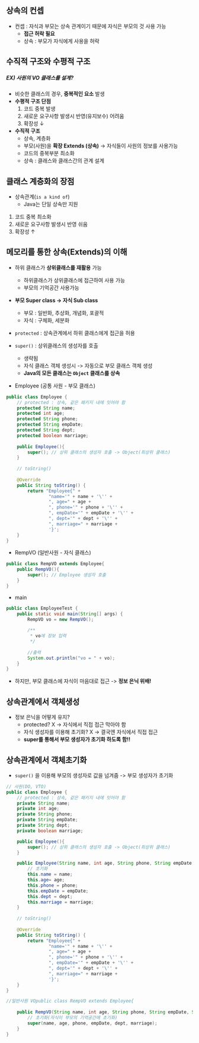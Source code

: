 ## 상속의 컨셉
- 컨셉 : 자식과 부모는 상속 관계이기 때문에 자식은 부모의 것 사용 가능
	- **접근 허락 필요**
	- 상속 : 부모가 자식에게 사용을 허락

## 수직적 구조와 수평적 구조
##### EX) 사원의 VO 클래스를 설계?
- 비슷한 클래스의 경우, **중복적인 요소** 발생
- **수평적 구조 단점**
	1. 코드 중복 발생
	2. 새로운 요구사항 발생시 반영(유지보수) 어려움
	3. 확장성 ↓
- **수직적 구조**
	- 상속, 계층화
	- 부모(사원)을 **확장 Extends (상속)** -> 자식들이 사원의 정보를 사용가능
	- 코드의 중복부분 최소화
	- 상속 : 클래스와 클래스간의 관계 설계

## 클래스 계층화의 장점
- 상속관계(`is a kind of`)
	- Java는 단일 상속만 지원
1. 코드 중복 최소화
2. 새로운 요구사항 발생시 반영 쉬움
3. 확장성 ↑

## 메모리를 통한 상속(Extends)의 이해
- 하위 클래스가 **상위클래스를 재활용** 가능
	- 하위클래스가 상위클래스에 접근하여 사용 가능
	- 부모의 기억공간 사용가능
- **부모 Super class -> 자식 Sub class**
	- 부모 : 일반화, 추상화, 개념화, 포괄적
	- 자식 : 구체화, 세분화
- `protected` : 상속관계에서 하위 클래스에게 접근을 허용
- `super()` : 상위클래스의 생성자를 호출
	- 생략됨
	- 자식 클래스 객체 생성시 -> 자동으로 부모 클래스 객체 생성
	- **Java의 모든 클래스는 `Object` 클래스를 상속**

- Employee (공통 사원 - 부모 클래스)
```Java
public class Employee {  
    // protected : 상속, 같은 패키지 내에 잇어야 함  
    protected String name;  
    protected int age;  
    protected String phone;  
    protected String empDate;  
    protected String dept;  
    protected boolean marriage;  
  
    public Employee(){  
        super(); // 상위 클래스의 생성자 호출 -> Object(최상위 클래스)  
    }  
  
    // toString()  
  
    @Override  
    public String toString() {  
        return "Employee{" +  
                "name='" + name + '\'' +  
                ", age=" + age +  
                ", phone='" + phone + '\'' +  
                ", empDate='" + empDate + '\'' +  
                ", dept='" + dept + '\'' +  
                ", marriage=" + marriage +  
                '}';  
    }  
}
```

- RempVO (일반사원 - 자식 클래스)
```Java
public class RempVO extends Employee{  
    public RempVO(){  
        super(); // Employee 생성자 호출  
    }  
}
```

- main
```Java
public class EmployeeTest {  
    public static void main(String[] args) {  
        RempVO vo = new RempVO();  
  
        /**  
         * vo에 정보 입력  
         */  
  
        //출력  
        System.out.println("vo = " + vo);  
    }  
}
```

- 하지만, 부모 클래스에 자식이 마음대로 접근 -> **정보 은닉 위배!**

## 상속관계에서 객체생성
- 정보 은닉을 어떻게 유지?
	- protected? X -> 자식에서 직접 접근 막아야 함
	- 자식 생성자를 이용해 초기화? X -> 결국엔 자식에서 직접 접근
	- **super를 통해서 부모 생성자가 초기화 하도록 함!!**

## 상속관계에서 객체초기화
- `super()` 을 이용해 부모의 생성자로 값을 넘겨줌 -> 부모 생성자가 초기화
```Java
// 사원(DO, VTO)  
public class Employee {  
    // protected : 상속, 같은 패키지 내에 잇어야 함  
    private String name;  
    private int age;  
    private String phone;  
    private String empDate;  
    private String dept;  
    private boolean marriage;  

	public Employee(){
		super(); // 상위 클래스의 생성자 호출 -> Object(최상위 클래스)  
	}

    public Employee(String name, int age, String phone, String empDate, String dept, boolean marriage){  
		// 초기화
        this.name = name;  
        this.age= age;  
        this.phone = phone;  
        this.empDate = empDate;  
        this.dept = dept;  
        this.marriage = marriage;  
    }  
  
    // toString()  
  
    @Override  
    public String toString() {  
        return "Employee{" +  
                "name='" + name + '\'' +  
                ", age=" + age +  
                ", phone='" + phone + '\'' +  
                ", empDate='" + empDate + '\'' +  
                ", dept='" + dept + '\'' +  
                ", marriage=" + marriage +  
                '}';  
    }  
}
```

```Java
//일반사원 VOpublic class RempVO extends Employee{  
  
    public RempVO(String name, int age, String phone, String empDate, String dept, boolean marriage) {  
        // 초기화(자식이 부모의 기억공간에 초기화)  
        super(name, age, phone, empDate, dept, marriage);  
    }  
}
```